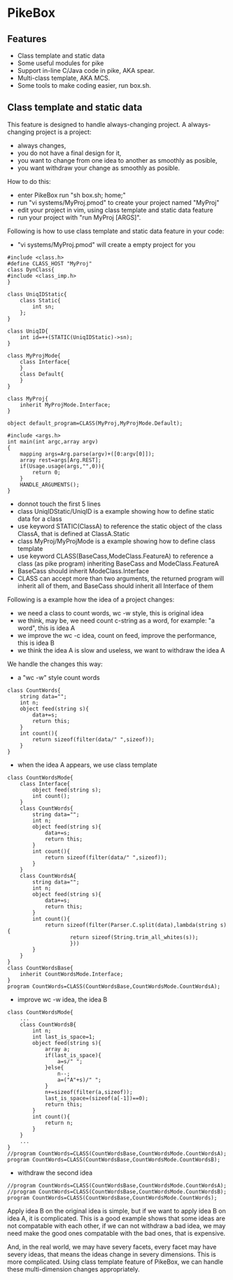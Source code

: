 # PikeBox

## Features

* Class template and static data
* Some useful modules for pike
* Support in-line C/Java code in pike, AKA spear.
* Multi-class template, AKA MCS.
* Some tools to make coding easier, run box.sh.

## Class template and static data

This feature is designed to handle always-changing project. A always-changing
project is a project:

* always changes,
* you do not have a final design for it,
* you want to change from one idea to another as smoothly as posible,
* you want withdraw your change as smoothly as posible.

How to do this:

* enter PikeBox run "sh box.sh; home;"
* run "vi systems/MyProj.pmod" to create your project named "MyProj"
* edit your project in vim, using class template and static data feature
* run your project with "run MyProj [ARGS]".

Following is how to use class template and static data feature in your code:

* "vi systems/MyProj.pmod" will create a empty project for you

```
#include <class.h>
#define CLASS_HOST "MyProj"
class DynClass{
#include <class_imp.h>
}

class UniqIDStatic{
	class Static{
		int sn;
	};
}

class UniqID{
	int id=++(STATIC(UniqIDStatic)->sn);
}

class MyProjMode{
	class Interface{
	}
	class Default{
	}
}

class MyProj{
	inherit MyProjMode.Interface;
}

object default_program=CLASS(MyProj,MyProjMode.Default);

#include <args.h>
int main(int argc,array argv)
{
	mapping args=Arg.parse(argv)+([0:argv[0]]);
	array rest=args[Arg.REST];
	if(Usage.usage(args,"",0)){
		return 0;
	}
	HANDLE_ARGUMENTS();
}
```

* donnot touch the first 5 lines
* class UniqIDStatic/UniqID is a example showing how to define static data for a class
* use keyword STATIC(ClassA) to reference the static object of the class ClassA, that is defined at ClassA.Static
* class MyProj/MyProjMode is a example showing how to define class template
* use keyword CLASS(BaseCass,ModeClass.FeatureA) to reference a class (as pike program) inheriting BaseCass and ModeClass.FeatureA
* BaseCass should inherit ModeClass.Interface
* CLASS can accept more than two arguments, the returned program will inherit all of them, and BaseCass should inherit all Interface of them

Following is a example how the idea of a project changes:

* we need a class to count words, wc -w style, this is original idea
* we think, may be, we need count c-string as a word, for example: "a word", this is idea A
* we improve the wc -c idea, count on feed, improve the performance, this is idea B
* we think the idea A is slow and useless, we want to withdraw the idea A

We handle the changes this way:

* a "wc -w" style count words

```
class CountWords{
	string data="";
	int n;
	object feed(string s){
		data+=s;
		return this;
	}
	int count(){
		return sizeof(filter(data/" ",sizeof));
	}
}
```

* when the idea A appears, we use class template

```
class CountWordsMode{
	class Interface{
		object feed(string s);
		int count();
	}
	class CountWords{
		string data="";
		int n;
		object feed(string s){
			data+=s;
			return this;
		}
		int count(){
			return sizeof(filter(data/" ",sizeof));
		}
	}
	class CountWordsA{
		string data="";
		int n;
		object feed(string s){
			data+=s;
			return this;
		}
		int count(){
			return sizeof(filter(Parser.C.split(data),lambda(string s){
					return sizeof(String.trim_all_whites(s));
					}))
		}
	}
}
class CountWordsBase{
	inherit CountWordsMode.Interface;
}
program CountWords=CLASS(CountWordsBase,CountWordsMode.CountWordsA);
```

* improve wc -w idea, the idea B

```
class CountWordsMode{
	...
	class CountWordsB{
		int n;
		int last_is_space=1;
		object feed(string s){
			array a;
			if(last_is_space){
				a=s/" ";
			}else{
				n--;
				a=("A"+s)/" ";
			}
			n+=sizeof(filter(a,sizeof));
			last_is_space=(sizeof(a[-1])==0);
			return this;
		}
		int count(){
			return n;
		}
	}
	...
}
//program CountWords=CLASS(CountWordsBase,CountWordsMode.CountWordsA);
program CountWords=CLASS(CountWordsBase,CountWordsMode.CountWordsB);
```

* withdraw the second idea

```
//program CountWords=CLASS(CountWordsBase,CountWordsMode.CountWordsA);
//program CountWords=CLASS(CountWordsBase,CountWordsMode.CountWordsB);
program CountWords=CLASS(CountWordsBase,CountWordsMode.CountWords);
```

Apply idea B on the original idea is simple, but if we want to apply idea B on
idea A, it is complicated. This is a good example shows that some ideas are not
compatable with each other, if we can not withdraw a bad idea, we may need make
the good ones compatable with the bad ones, that is expensive.

And, in the real world, we may have severy facets, every facet may have severy
ideas, that means the ideas change in severy dimensions.  This is more
complicated.  Using class template feature of PikeBox, we can handle these
multi-dimension changes appropriately.

